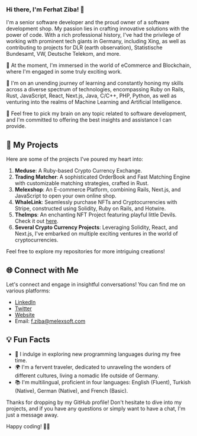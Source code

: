 ### Hi there, I'm Ferhat Ziba! 👋

I'm a senior software developer and the proud owner of a software development shop. My passion lies in crafting innovative solutions with the power of code. With a rich professional history, I've had the privilege of working with prominent tech giants in Germany, including Xing, as well as contributing to projects for DLR (earth observation), Statistische Bundesamt, VW, Deutsche Telekom, and more.

🔭 At the moment, I'm immersed in the world of eCommerce and Blockchain, where I'm engaged in some truly exciting work.

🌱 I'm on an unending journey of learning and constantly honing my skills across a diverse spectrum of technologies, encompassing Ruby on Rails, Rust, JavaScript, React, Next.js, Java, C/C++, PHP, Python, as well as venturing into the realms of Machine Learning and Artificial Intelligence.

💬 Feel free to pick my brain on any topic related to software development, and I'm committed to offering the best insights and assistance I can provide.

## 🚀 My Projects

Here are some of the projects I've poured my heart into:

1. **Meduse**: A Ruby-based Crypto Currency Exchange.
2. **Trading Matcher**: A sophisticated OrderBook and Fast Matching Engine with customizable matching strategies, crafted in Rust.
3. **Melexshop**: An E-commerce Platform, combining Rails, Next.js, and JavaScript to open your own online shop.
4. **WhaleLink**: Seamlessly purchase NFTs and Cryptocurrencies with Stripe, constructed using Solidity, Ruby on Rails, and Hotwire.
5. **TheImps**: An enchanting NFT Project featuring playful little Devils. Check it out [here](https://www.the-imps.com/).
6. **Several Crypto Currency Projects**: Leveraging Solidity, React, and Next.js, I've embarked on multiple exciting ventures in the world of cryptocurrencies.

Feel free to explore my repositories for more intriguing creations!

## 🌐 Connect with Me

Let's connect and engage in insightful conversations! You can find me on various platforms:

- [LinkedIn](https://www.linkedin.com/in/ferhatziba)
- [Twitter](https://twitter.com/fero46)
- [Website](https://www.melexsoft.com/)
- Email: f.ziba@melexsoft.com

## 💡 Fun Facts

- 🎵 I indulge in exploring new programming languages during my free time.
- 🌍 I'm a fervent traveler, dedicated to unraveling the wonders of different cultures, living a nomadic life outside of Germany.
- 📚 I'm multilingual, proficient in four languages: English (Fluent), Turkish (Native), German (Native), and French (Basic).

Thanks for dropping by my GitHub profile! Don't hesitate to dive into my projects, and if you have any questions or simply want to have a chat, I'm just a message away.

Happy coding! 👨‍💻
